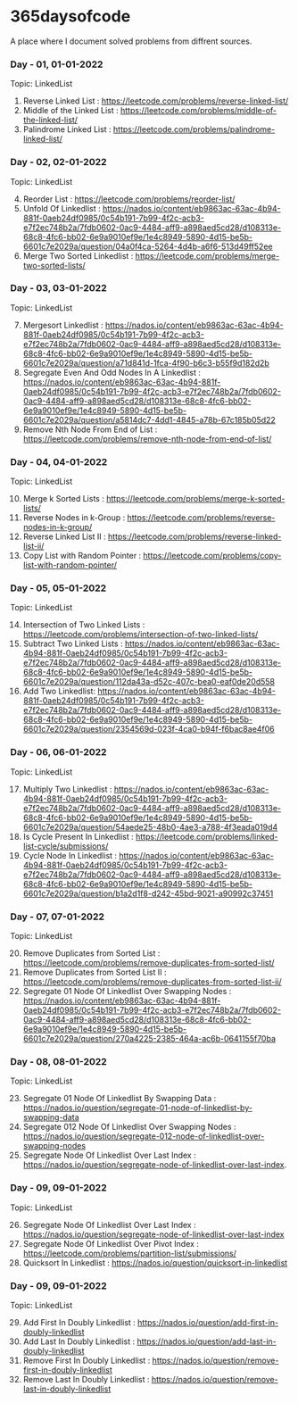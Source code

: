 # 365daysofcode
A place where I document solved problems from diffrent sources.

### Day - 01, 01-01-2022

Topic: LinkedList

1. Reverse Linked List : https://leetcode.com/problems/reverse-linked-list/
2. Middle of the Linked List : https://leetcode.com/problems/middle-of-the-linked-list/
3. Palindrome Linked List : https://leetcode.com/problems/palindrome-linked-list/

### Day - 02, 02-01-2022

Topic: LinkedList

4. Reorder List : https://leetcode.com/problems/reorder-list/
5. Unfold Of Linkedlist : https://nados.io/content/eb9863ac-63ac-4b94-881f-0aeb24df0985/0c54b191-7b99-4f2c-acb3-e7f2ec748b2a/7fdb0602-0ac9-4484-aff9-a898aed5cd28/d108313e-68c8-4fc6-bb02-6e9a9010ef9e/1e4c8949-5890-4d15-be5b-6601c7e2029a/question/04a0f4ca-5264-4d4b-a6f6-513d49ff52ee
6. Merge Two Sorted Linkedlist : https://leetcode.com/problems/merge-two-sorted-lists/

### Day - 03, 03-01-2022

Topic: LinkedList

7. Mergesort Linkedlist : https://nados.io/content/eb9863ac-63ac-4b94-881f-0aeb24df0985/0c54b191-7b99-4f2c-acb3-e7f2ec748b2a/7fdb0602-0ac9-4484-aff9-a898aed5cd28/d108313e-68c8-4fc6-bb02-6e9a9010ef9e/1e4c8949-5890-4d15-be5b-6601c7e2029a/question/a71d841d-1fca-4f90-b6c3-b55f9d182d2b
8. Segregate Even And Odd Nodes In A Linkedlist : https://nados.io/content/eb9863ac-63ac-4b94-881f-0aeb24df0985/0c54b191-7b99-4f2c-acb3-e7f2ec748b2a/7fdb0602-0ac9-4484-aff9-a898aed5cd28/d108313e-68c8-4fc6-bb02-6e9a9010ef9e/1e4c8949-5890-4d15-be5b-6601c7e2029a/question/a5814dc7-4dd1-4845-a78b-67c185b05d22
9. Remove Nth Node From End of List : https://leetcode.com/problems/remove-nth-node-from-end-of-list/

### Day - 04, 04-01-2022

Topic: LinkedList

10. Merge k Sorted Lists : https://leetcode.com/problems/merge-k-sorted-lists/
11. Reverse Nodes in k-Group : https://leetcode.com/problems/reverse-nodes-in-k-group/
12. Reverse Linked List II : https://leetcode.com/problems/reverse-linked-list-ii/
13. Copy List with Random Pointer : https://leetcode.com/problems/copy-list-with-random-pointer/

### Day - 05, 05-01-2022

Topic: LinkedList

14. Intersection of Two Linked Lists : https://leetcode.com/problems/intersection-of-two-linked-lists/
15. Subtract Two Linked Lists : https://nados.io/content/eb9863ac-63ac-4b94-881f-0aeb24df0985/0c54b191-7b99-4f2c-acb3-e7f2ec748b2a/7fdb0602-0ac9-4484-aff9-a898aed5cd28/d108313e-68c8-4fc6-bb02-6e9a9010ef9e/1e4c8949-5890-4d15-be5b-6601c7e2029a/question/112da43a-d52c-407c-bea0-eaf0de20d558
16. Add Two Linkedlist: https://nados.io/content/eb9863ac-63ac-4b94-881f-0aeb24df0985/0c54b191-7b99-4f2c-acb3-e7f2ec748b2a/7fdb0602-0ac9-4484-aff9-a898aed5cd28/d108313e-68c8-4fc6-bb02-6e9a9010ef9e/1e4c8949-5890-4d15-be5b-6601c7e2029a/question/2354569d-023f-4ca0-b94f-f6bac8ae4f06

### Day - 06, 06-01-2022

Topic: LinkedList

17. Multiply Two Linkedlist : https://nados.io/content/eb9863ac-63ac-4b94-881f-0aeb24df0985/0c54b191-7b99-4f2c-acb3-e7f2ec748b2a/7fdb0602-0ac9-4484-aff9-a898aed5cd28/d108313e-68c8-4fc6-bb02-6e9a9010ef9e/1e4c8949-5890-4d15-be5b-6601c7e2029a/question/54aede25-48b0-4ae3-a788-4f3eada019d4
18. Is Cycle Present In Linkedlist : https://leetcode.com/problems/linked-list-cycle/submissions/
19. Cycle Node In Linkedlist : https://nados.io/content/eb9863ac-63ac-4b94-881f-0aeb24df0985/0c54b191-7b99-4f2c-acb3-e7f2ec748b2a/7fdb0602-0ac9-4484-aff9-a898aed5cd28/d108313e-68c8-4fc6-bb02-6e9a9010ef9e/1e4c8949-5890-4d15-be5b-6601c7e2029a/question/b1a2d1f8-d242-45bd-9021-a90992c37451

### Day - 07, 07-01-2022

Topic: LinkedList

20. Remove Duplicates from Sorted List : https://leetcode.com/problems/remove-duplicates-from-sorted-list/
21. Remove Duplicates from Sorted List II : https://leetcode.com/problems/remove-duplicates-from-sorted-list-ii/
22. Segregate 01 Node Of Linkedlist Over Swapping Nodes : https://nados.io/content/eb9863ac-63ac-4b94-881f-0aeb24df0985/0c54b191-7b99-4f2c-acb3-e7f2ec748b2a/7fdb0602-0ac9-4484-aff9-a898aed5cd28/d108313e-68c8-4fc6-bb02-6e9a9010ef9e/1e4c8949-5890-4d15-be5b-6601c7e2029a/question/270a4225-2385-464a-ac6b-0641155f70ba

### Day - 08, 08-01-2022

Topic: LinkedList

23. Segregate 01 Node Of Linkedlist By Swapping Data : https://nados.io/question/segregate-01-node-of-linkedlist-by-swapping-data
24. Segregate 012 Node Of Linkedlist Over Swapping Nodes : https://nados.io/question/segregate-012-node-of-linkedlist-over-swapping-nodes
25. Segregate Node Of Linkedlist Over Last Index : https://nados.io/question/segregate-node-of-linkedlist-over-last-index.

### Day - 09, 09-01-2022

Topic: LinkedList

26. Segregate Node Of Linkedlist Over Last Index : https://nados.io/question/segregate-node-of-linkedlist-over-last-index
27. Segregate Node Of Linkedlist Over Pivot Index : https://leetcode.com/problems/partition-list/submissions/
28. Quicksort In Linkedlist : https://nados.io/question/quicksort-in-linkedlist

### Day - 09, 09-01-2022

Topic: LinkedList

29. Add First In Doubly Linkedlist : https://nados.io/question/add-first-in-doubly-linkedlist
30. Add Last In Doubly Linkedlist : https://nados.io/question/add-last-in-doubly-linkedlist
32. Remove First In Doubly Linkedlist : https://nados.io/question/remove-first-in-doubly-linkedlist
34. Remove Last In Doubly Linkedlist : https://nados.io/question/remove-last-in-doubly-linkedlist

